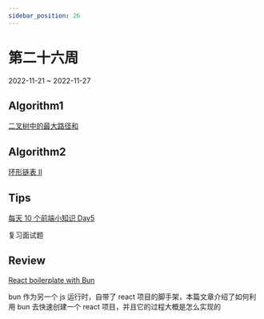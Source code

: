```yaml
---
sidebar_position: 26
---
```


# 第二十六周

2022-11-21 ~ 2022-11-27

## Algorithm1

[二叉树中的最大路径和](/leetcode/binary-tree-maximum-path-sum/)

## Algorithm2

[环形链表 II](/leetcode/linked-list-cycle-ii/)

## Tips

[每天 10 个前端小知识 Day5](https://juejin.cn/post/7129420025814843406)

复习面试题

## Review

[React boilerplate with Bun](https://medium.com/deno-the-complete-reference/react-boilerplate-with-bun-36808ee0bfaf)

bun 作为另一个 js 运行时，自带了 react 项目的脚手架，本篇文章介绍了如何利用 bun 去快速创建一个 react 项目，并且它的过程大概是怎么实现的
